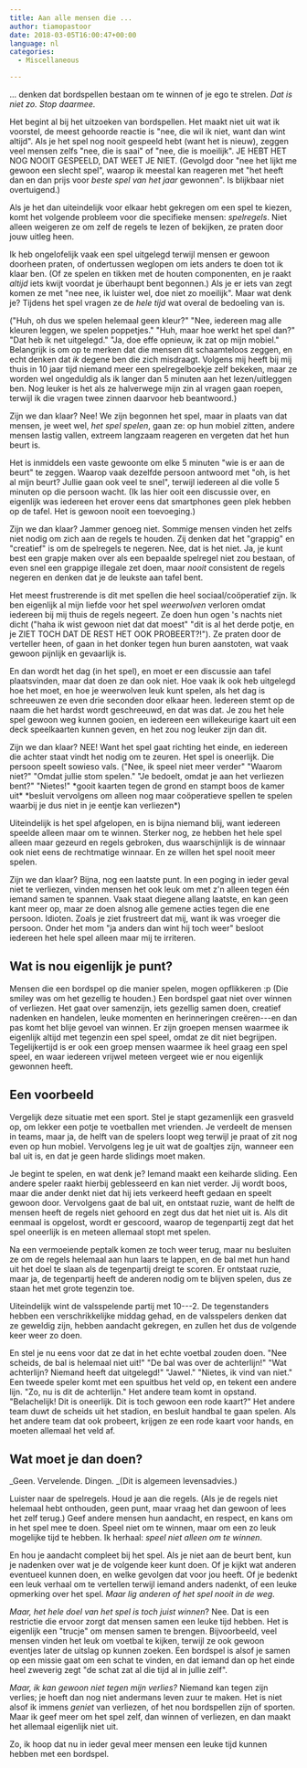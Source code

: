 ```yaml
---
title: Aan alle mensen die ...
author: tiamopastoor
date: 2018-03-05T16:00:47+00:00
language: nl
categories:
  - Miscellaneous

---
```

... denken dat bordspellen bestaan om te winnen of je ego te strelen. _Dat is niet zo. Stop daarmee._

Het begint al bij het uitzoeken van bordspellen. Het maakt niet uit wat ik voorstel, de meest gehoorde reactie is "nee, die wil ik niet, want dan wint <naamhier> altijd". Als je het spel nog nooit gespeeld hebt (want het is nieuw), zeggen veel mensen zelfs "nee, die is saai" of "nee, die is moeilijk". JE HEBT HET NOG NOOIT GESPEELD, DAT WEET JE NIET. (Gevolgd door "nee het lijkt me gewoon een slecht spel", waarop ik meestal kan reageren met "het heeft dan en dan prijs voor _beste spel van het jaar_ gewonnen". Is blijkbaar niet overtuigend.)

Als je het dan uiteindelijk voor elkaar hebt gekregen om een spel te kiezen, komt het volgende probleem voor die specifieke mensen: _spelregels_. Niet alleen weigeren ze om zelf de regels te lezen of bekijken, ze praten door jouw uitleg heen.

Ik heb ongelofelijk vaak een spel uitgelegd terwijl mensen er gewoon doorheen praten, of ondertussen weglopen om iets anders te doen tot ik klaar ben. (Of ze spelen en tikken met de houten componenten, en je raakt _altijd_ iets kwijt voordat je überhaupt bent begonnen.) Als je er iets van zegt komen ze met "nee nee, ik luister wel, doe niet zo moeilijk". Maar wat denk je? Tijdens het spel vragen ze de _hele tijd_ wat overal de bedoeling van is.

("Huh, oh dus we spelen helemaal geen kleur?" "Nee, iedereen mag alle kleuren leggen, we spelen poppetjes." "Huh, maar hoe werkt het spel dan?" "Dat heb ik net uitgelegd." "Ja, doe effe opnieuw, ik zat op mijn mobiel." Belangrijk is om op te merken dat die mensen dit schaamteloos zeggen, en echt denken dat _ik_ degene ben die zich misdraagt. Volgens mij heeft bij mij thuis in 10 jaar tijd niemand meer een spelregelboekje zelf bekeken, maar ze worden wel ongeduldig als ik langer dan 5 minuten aan het lezen/uitleggen ben. Nog leuker is het als ze halverwege mijn zin al vragen gaan roepen, terwijl ik die vragen twee zinnen daarvoor heb beantwoord.)


Zijn we dan klaar? Nee! We zijn begonnen het spel, maar in plaats van dat mensen, je weet wel, _het spel spelen_, gaan ze: op hun mobiel zitten, andere mensen lastig vallen, extreem langzaam reageren en vergeten dat het hun beurt is.

Het is inmiddels een vaste gewoonte om elke 5 minuten "wie is er aan de beurt" te zeggen. Waarop vaak dezelfde persoon antwoord met "oh, is het al mijn beurt? Jullie gaan ook veel te snel", terwijl iedereen al die volle 5 minuten op die persoon wacht. (Ik las hier ooit een discussie over, en eigenlijk was iedereen het erover eens dat smartphones geen plek hebben op de tafel. Het is gewoon nooit een toevoeging.)

Zijn we dan klaar? Jammer genoeg niet. Sommige mensen vinden het zelfs niet nodig om zich aan de regels te houden. Zij denken dat het "grappig" en "creatief" is om de spelregels te negeren. Nee, dat is het niet. Ja, je kunt best een grapje maken over als een bepaalde spelregel niet zou bestaan, of even snel een grappige illegale zet doen, maar _nooit_ consistent de regels negeren en denken dat je de leukste aan tafel bent.

Het meest frustrerende is dit met spellen die heel sociaal/coöperatief zijn. Ik ben eigenlijk al mijn liefde voor het spel _weerwolven_ verloren omdat iedereen bij mij thuis de regels negeert. Ze doen hun ogen 's nachts niet dicht ("haha ik wist gewoon niet dat dat moest" "dit is al het derde potje, en je ZIET TOCH DAT DE REST HET OOK PROBEERT?!"). Ze praten door de verteller heen, of gaan in het donker tegen hun buren aanstoten, wat vaak gewoon pijnlijk en gevaarlijk is.

En dan wordt het dag (in het spel), en moet er een discussie aan tafel plaatsvinden, maar dat doen ze dan ook niet. Hoe vaak ik ook heb uitgelegd hoe het moet, en hoe je weerwolven leuk kunt spelen, als het dag is schreeuwen ze even drie seconden door elkaar heen. Iedereen stemt op de naam die het hardst wordt geschreeuwd, en dat was dat. Je zou het hele spel gewoon weg kunnen gooien, en iedereen een willekeurige kaart uit een deck speelkaarten kunnen geven, en het zou nog leuker zijn dan dit.

Zijn we dan klaar? NEE! Want het spel gaat richting het einde, en iedereen die achter staat vindt het nodig om te zeuren. Het spel is oneerlijk. Die persoon speelt sowieso vals. ("Nee, ik speel niet meer verder" "Waarom niet?" "Omdat jullie stom spelen." "Je bedoelt, omdat je aan het verliezen bent?" "Nietes!" \*gooit kaarten tegen de grond en stampt boos de kamer uit\* \*besluit vervolgens om alleen nog maar coöperatieve spellen te spelen waarbij je dus niet in je eentje kan verliezen\*)

Uiteindelijk is het spel afgelopen, en is bijna niemand blij, want iedereen speelde alleen maar om te winnen. Sterker nog, ze hebben het hele spel alleen maar gezeurd en regels gebroken, dus waarschijnlijk is de winnaar ook niet eens de rechtmatige winnaar. En ze willen het spel nooit meer spelen.

Zijn we dan klaar? Bijna, nog een laatste punt. In een poging in ieder geval niet te verliezen, vinden mensen het ook leuk om met z'n alleen tegen één iemand samen te spannen. Vaak staat diegene allang laatste, en kan geen kant meer op, maar ze doen alsnog alle gemene acties tegen die ene persoon. Idioten. Zoals je ziet frustreert dat mij, want ik was vroeger die persoon. Onder het mom "ja anders dan wint hij toch weer" besloot iedereen het hele spel alleen maar mij te irriteren.

## Wat is nou eigenlijk je punt?

Mensen die een bordspel op die manier spelen, mogen opflikkeren :p (Die smiley was om het gezellig te houden.) Een bordspel gaat niet over winnen of verliezen. Het gaat over samenzijn, iets gezellig samen doen, creatief nadenken en handelen, leuke momenten en herinneringen creëren---en dan pas komt het blije gevoel van winnen. Er zijn groepen mensen waarmee ik eigenlijk altijd met tegenzin een spel speel, omdat ze dit niet begrijpen. Tegelijkertijd is er ook een groep mensen waarmee ik heel graag een spel speel, en waar iedereen vrijwel meteen vergeet wie er nou eigenlijk gewonnen heeft.

## Een voorbeeld

Vergelijk deze situatie met een sport. Stel je stapt gezamenlijk een grasveld op, om lekker een potje te voetballen met vrienden. Je verdeelt de mensen in teams, maar ja, de helft van de spelers loopt weg terwijl je praat of zit nog even op hun mobiel. Vervolgens leg je uit wat de goaltjes zijn, wanneer een bal uit is, en dat je geen harde slidings moet maken.

Je begint te spelen, en wat denk je? Iemand maakt een keiharde sliding. Een andere speler raakt hierbij geblesseerd en kan niet verder. Jij wordt boos, maar die ander denkt niet dat hij iets verkeerd heeft gedaan en speelt gewoon door. Vervolgens gaat de bal uit, en ontstaat ruzie, want de helft de mensen heeft de regels niet gehoord en zegt dus dat het niet uit is. Als dit eenmaal is opgelost, wordt er gescoord, waarop de tegenpartij zegt dat het spel oneerlijk is en meteen allemaal stopt met spelen.

Na een vermoeiende peptalk komen ze toch weer terug, maar nu besluiten ze om de regels helemaal aan hun laars te lappen, en de bal met hun hand uit het doel te slaan als de tegenpartij dreigt te scoren. Er ontstaat ruzie, maar ja, de tegenpartij heeft de anderen nodig om te blijven spelen, dus ze staan het met grote tegenzin toe.

Uiteindelijk wint de valsspelende partij met 10---2. De tegenstanders hebben een verschrikkelijke middag gehad, en de valsspelers denken dat ze geweldig zijn, hebben aandacht gekregen, en zullen het dus de volgende keer weer zo doen.

En stel je nu eens voor dat ze dat in het echte voetbal zouden doen. "Nee scheids, de bal is helemaal niet uit!" "De bal was over de achterlijn!" "Wat achterlijn? Niemand heeft dat uitgelegd!" "Jawel." "Nietes, ik vind van niet." Een tweede speler komt met een spuitbus het veld op, en tekent een andere lijn. "Zo, nu is dit de achterlijn." Het andere team komt in opstand. "Belachelijk! Dit is oneerlijk. Dit is toch gewoon een rode kaart?" Het andere team duwt de scheids uit het stadion, en besluit handbal te gaan spelen. Als het andere team dat ook probeert, krijgen ze een rode kaart voor hands, en moeten allemaal het veld af.

## Wat moet je dan doen?

_Geen. Vervelende. Dingen. _(Dit is algemeen levensadvies.)

Luister naar de spelregels. Houd je aan die regels. (Als je de regels niet helemaal hebt onthouden, geen punt, maar vraag het dan gewoon of lees het zelf terug.) Geef andere mensen hun aandacht, en respect, en kans om in het spel mee te doen. Speel niet om te winnen, maar om een zo leuk mogelijke tijd te hebben. Ik herhaal: _speel niet alleen om te winnen_.

En hou je aandacht compleet bij het spel. Als je niet aan de beurt bent, kun je nadenken over wat je de volgende keer kunt doen. Of je kijkt wat anderen eventueel kunnen doen, en welke gevolgen dat voor jou heeft. Of je bedenkt een leuk verhaal om te vertellen terwijl iemand anders nadenkt, of een leuke opmerking over het spel. _Maar lig anderen of het spel nooit in de weg_.

_Maar, het hele doel van het spel is toch juist winnen_? Nee. Dat is een restrictie die ervoor zorgt dat mensen samen een leuke tijd hebben. Het is eigenlijk een "trucje" om mensen samen te brengen. Bijvoorbeeld, veel mensen vinden het leuk om voetbal te kijken, terwijl ze ook gewoon eventjes later de uitslag op kunnen zoeken. Een bordspel is alsof je samen op een missie gaat om een schat te vinden, en dat iemand dan op het einde heel zweverig zegt "de schat zat al die tijd al in jullie zelf".

_Maar, ik kan gewoon niet tegen mijn verlies?_ Niemand kan tegen zijn verlies; je hoeft dan nog niet andermans leven zuur te maken. Het is niet alsof ik immens _geniet_ van verliezen, of het nou bordspellen zijn of sporten. Maar ik geef meer om het spel zelf, dan winnen of verliezen, en dan maakt het allemaal eigenlijk niet uit.

Zo, ik hoop dat nu in ieder geval meer mensen een leuke tijd kunnen hebben met een bordspel.

 

 

 

 